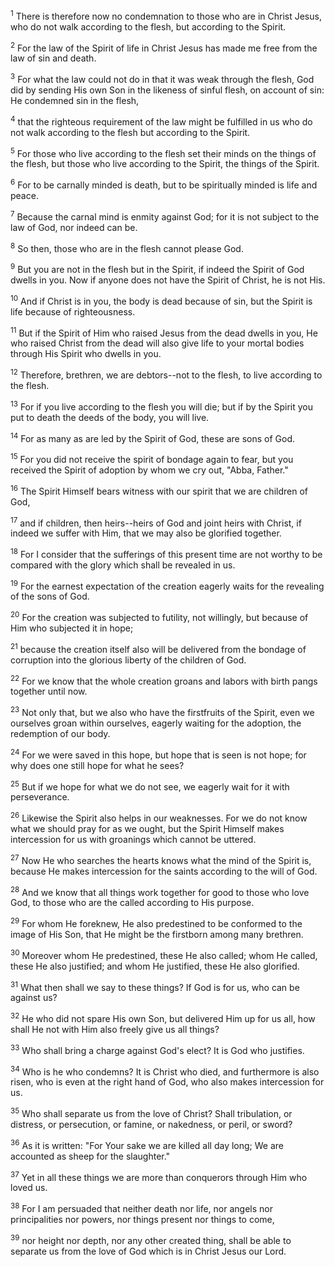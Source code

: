 <sup>1</sup> 
There is therefore now no condemnation to those who are in Christ Jesus, who do not walk according to the flesh, but according to the Spirit. 

<sup>2</sup> 
For the law of the Spirit of life in Christ Jesus has made me free from the law of sin and death. 

<sup>3</sup> 
For what the law could not do in that it was weak through the flesh, God did by sending His own Son in the likeness of sinful flesh, on account of sin: He condemned sin in the flesh, 

<sup>4</sup> 
that the righteous requirement of the law might be fulfilled in us who do not walk according to the flesh but according to the Spirit. 

<sup>5</sup> 
For those who live according to the flesh set their minds on the things of the flesh, but those who live according to the Spirit, the things of the Spirit. 

<sup>6</sup> 
For to be carnally minded is death, but to be spiritually minded is life and peace. 

<sup>7</sup> 
Because the carnal mind is enmity against God; for it is not subject to the law of God, nor indeed can be. 

<sup>8</sup> 
So then, those who are in the flesh cannot please God. 

<sup>9</sup> 
But you are not in the flesh but in the Spirit, if indeed the Spirit of God dwells in you. Now if anyone does not have the Spirit of Christ, he is not His. 

<sup>10</sup> 
And if Christ is in you, the body is dead because of sin, but the Spirit is life because of righteousness. 

<sup>11</sup> 
But if the Spirit of Him who raised Jesus from the dead dwells in you, He who raised Christ from the dead will also give life to your mortal bodies through His Spirit who dwells in you.

<sup>12</sup> 
Therefore, brethren, we are debtors--not to the flesh, to live according to the flesh. 

<sup>13</sup> 
For if you live according to the flesh you will die; but if by the Spirit you put to death the deeds of the body, you will live. 

<sup>14</sup> 
For as many as are led by the Spirit of God, these are sons of God. 

<sup>15</sup> 
For you did not receive the spirit of bondage again to fear, but you received the Spirit of adoption by whom we cry out, "Abba, Father." 

<sup>16</sup> 
The Spirit Himself bears witness with our spirit that we are children of God, 

<sup>17</sup> 
and if children, then heirs--heirs of God and joint heirs with Christ, if indeed we suffer with Him, that we may also be glorified together.

<sup>18</sup> 
For I consider that the sufferings of this present time are not worthy to be compared with the glory which shall be revealed in us. 

<sup>19</sup> 
For the earnest expectation of the creation eagerly waits for the revealing of the sons of God. 

<sup>20</sup> 
For the creation was subjected to futility, not willingly, but because of Him who subjected it in hope; 

<sup>21</sup> 
because the creation itself also will be delivered from the bondage of corruption into the glorious liberty of the children of God. 

<sup>22</sup> 
For we know that the whole creation groans and labors with birth pangs together until now. 

<sup>23</sup> 
Not only that, but we also who have the firstfruits of the Spirit, even we ourselves groan within ourselves, eagerly waiting for the adoption, the redemption of our body. 

<sup>24</sup> 
For we were saved in this hope, but hope that is seen is not hope; for why does one still hope for what he sees? 

<sup>25</sup> 
But if we hope for what we do not see, we eagerly wait for it with perseverance. 

<sup>26</sup> 
Likewise the Spirit also helps in our weaknesses. For we do not know what we should pray for as we ought, but the Spirit Himself makes intercession for us with groanings which cannot be uttered. 

<sup>27</sup> 
Now He who searches the hearts knows what the mind of the Spirit is, because He makes intercession for the saints according to the will of God. 

<sup>28</sup> 
And we know that all things work together for good to those who love God, to those who are the called according to His purpose. 

<sup>29</sup> 
For whom He foreknew, He also predestined to be conformed to the image of His Son, that He might be the firstborn among many brethren. 

<sup>30</sup> 
Moreover whom He predestined, these He also called; whom He called, these He also justified; and whom He justified, these He also glorified.

<sup>31</sup> 
What then shall we say to these things? If God is for us, who can be against us? 

<sup>32</sup> 
He who did not spare His own Son, but delivered Him up for us all, how shall He not with Him also freely give us all things? 

<sup>33</sup> 
Who shall bring a charge against God's elect? It is God who justifies. 

<sup>34</sup> 
Who is he who condemns? It is Christ who died, and furthermore is also risen, who is even at the right hand of God, who also makes intercession for us. 

<sup>35</sup> 
Who shall separate us from the love of Christ? Shall tribulation, or distress, or persecution, or famine, or nakedness, or peril, or sword? 

<sup>36</sup> 
As it is written: "For Your sake we are killed all day long; We are accounted as sheep for the slaughter." 

<sup>37</sup> 
Yet in all these things we are more than conquerors through Him who loved us. 

<sup>38</sup> 
For I am persuaded that neither death nor life, nor angels nor principalities nor powers, nor things present nor things to come, 

<sup>39</sup> 
nor height nor depth, nor any other created thing, shall be able to separate us from the love of God which is in Christ Jesus our Lord.